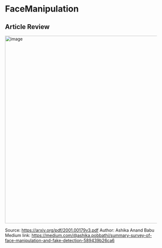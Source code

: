# FaceManipulation


## Article Review

<img width="621" alt="image" src="https://user-images.githubusercontent.com/61357783/142786828-91d48f07-02d1-473d-a39a-99d263c2ad3a.png">

Source: https://arxiv.org/pdf/2001.00179v3.pdf
Author: Ashika Anand Babu
Medium link: https://medium.com/@ashika.pobbathi/summary-survey-of-face-manipulation-and-fake-detection-589439b26ca6
